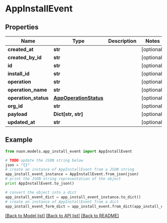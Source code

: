# AppInstallEvent


## Properties

Name | Type | Description | Notes
------------ | ------------- | ------------- | -------------
**created_at** | **str** |  | [optional] 
**created_by_id** | **str** |  | [optional] 
**id** | **str** |  | [optional] 
**install_id** | **str** |  | [optional] 
**operation** | **str** |  | [optional] 
**operation_name** | **str** |  | [optional] 
**operation_status** | [**AppOperationStatus**](AppOperationStatus.md) |  | [optional] 
**org_id** | **str** |  | [optional] 
**payload** | **Dict[str, str]** |  | [optional] 
**updated_at** | **str** |  | [optional] 

## Example

```python
from nuon.models.app_install_event import AppInstallEvent

# TODO update the JSON string below
json = "{}"
# create an instance of AppInstallEvent from a JSON string
app_install_event_instance = AppInstallEvent.from_json(json)
# print the JSON string representation of the object
print AppInstallEvent.to_json()

# convert the object into a dict
app_install_event_dict = app_install_event_instance.to_dict()
# create an instance of AppInstallEvent from a dict
app_install_event_form_dict = app_install_event.from_dict(app_install_event_dict)
```
[[Back to Model list]](../README.md#documentation-for-models) [[Back to API list]](../README.md#documentation-for-api-endpoints) [[Back to README]](../README.md)


